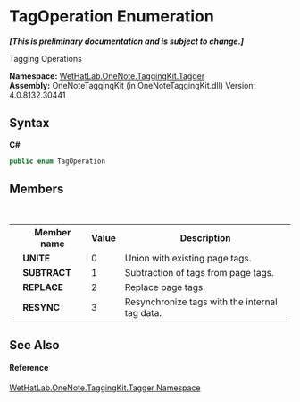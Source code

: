 # TagOperation Enumeration
 _**\[This is preliminary documentation and is subject to change.\]**_

Tagging Operations

**Namespace:**&nbsp;<a href="bf353949-2ab8-bf1a-9a78-ce64949f480c">WetHatLab.OneNote.TaggingKit.Tagger</a><br />**Assembly:**&nbsp;OneNoteTaggingKit (in OneNoteTaggingKit.dll) Version: 4.0.8132.30441

## Syntax

**C#**<br />
``` C#
public enum TagOperation
```


## Members
&nbsp;<table><tr><th></th><th>Member name</th><th>Value</th><th>Description</th></tr><tr><td /><td target="F:WetHatLab.OneNote.TaggingKit.Tagger.TagOperation.UNITE">**UNITE**</td><td>0</td><td>Union with existing page tags.</td></tr><tr><td /><td target="F:WetHatLab.OneNote.TaggingKit.Tagger.TagOperation.SUBTRACT">**SUBTRACT**</td><td>1</td><td>Subtraction of tags from page tags.</td></tr><tr><td /><td target="F:WetHatLab.OneNote.TaggingKit.Tagger.TagOperation.REPLACE">**REPLACE**</td><td>2</td><td>Replace page tags.</td></tr><tr><td /><td target="F:WetHatLab.OneNote.TaggingKit.Tagger.TagOperation.RESYNC">**RESYNC**</td><td>3</td><td>Resynchronize tags with the internal tag data.</td></tr></table>

## See Also


#### Reference
<a href="bf353949-2ab8-bf1a-9a78-ce64949f480c">WetHatLab.OneNote.TaggingKit.Tagger Namespace</a><br />